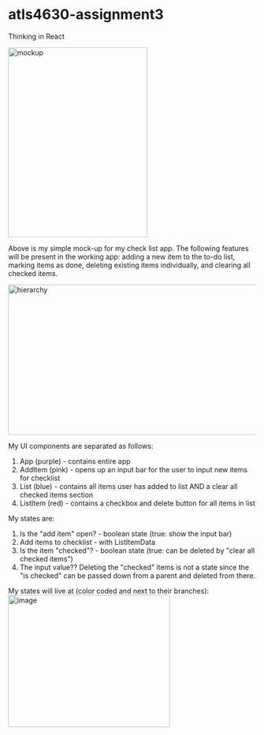 # atls4630-assignment3
Thinking in React

<img width="282" height="385" alt="mockup" src="https://github.com/user-attachments/assets/140a8182-cab2-4e0a-b9d7-c80580cca17d" />

Above is my simple mock-up for my check list app. The following features will be present in the working app: adding a new item to the to-do list, marking items as done, deleting existing items individually, and clearing all checked items.

<img width="565.33" height="305" alt="hierarchy" src="https://github.com/user-attachments/assets/078c7ebb-5831-42f6-b54e-48e209063b29" />

My UI components are separated as follows:
1. App (purple) - contains entire app
2. AddItem (pink) - opens up an input bar for the user to input new items for checklist
3. List (blue) - contains all items user has added to list AND a clear all checked items section
4. ListItem (red) - contains a checkbox and delete button for all items in list


My states are:
1. Is the "add item" open? - boolean state (true: show the input bar)
2. Add items to checklist - with ListItemData
3. Is the item "checked"? - boolean state (true: can be deleted by "clear all checked items")
4. The input value??
Deleting the "checked" items is not a state since the "is checked" can be passed down from a parent and deleted from there.

My states will live at (color coded and next to their branches):
<img width="328" height="268.33" alt="image" src="https://github.com/user-attachments/assets/1324a33b-1bb5-49c0-a58b-3d1e6a27497e" />
